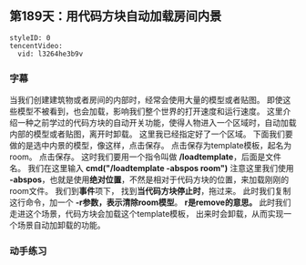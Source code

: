 ## 第189天：用代码方块自动加载房间内景

```@TencentVideo
styleID: 0
tencentVideo:
  vid: l3264he3b9v

```


### 字幕

当我们创建建筑物或者房间的内部时，经常会使用大量的模型或者贴图。
即使这些模型不被看到，也会加载，影响我们整个世界的打开速度和运行速度。
这里介绍一种之前学过的代码方块的自动开关功能，使得人物进入一个区域时，自动加载内部的模型或者贴图，离开时卸载。
这里我已经指定好了一个区域。
下面我们要做的是选中内景的模型，像这样，点击保存。
点击保存为template模板，起名为room。
点击保存。
这时我们要用一个指令叫做 **/loadtemplate**，后面是文件名。
我们在这里输入
**cmd("/loadtemplate -abspos room")**
注意这里我们使用 **-abspos**，也就是使用**绝对位置**，不然是相对于代码方块的位置，来加载刚刚的room文件。
我们到**事件**项下，
找到**当代码方块停止时**，拖过来。
此时我们复制这行命令，加一个 **-r参数，表示清除room模型**。
**r是remove的意思。**
此时我们走进这个场景，代码方块会加载这个template模板，
出来时会卸载，从而实现一个场景自动加卸载的功能。

### 动手练习

